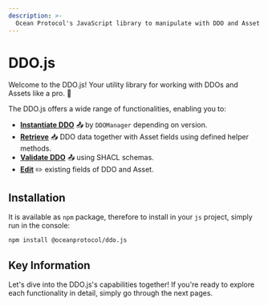 ```yaml
---
description: >-
  Ocean Protocol's JavaScript library to manipulate with DDO and Asset fields and to validate DDO structures depending on version.
---
```


# DDO.js

Welcome to the DDO.js! Your utility library for working with DDOs and Assets like a pro. 🚀

The DDO.js offers a wide range of functionalities, enabling you to:

* [**Instantiate DDO**](instantiate-ddo.md) 📤 by `DDOManager` depending on version.
* [**Retrieve**](retrieve-fields.md) 📥 DDO data together with Asset fields using defined helper methods.
* [**Validate DDO**](validate.md) 📤 using SHACL schemas.
* [**Edit**](edit-fields.md) ✏️ existing fields of DDO and Asset.

## Installation

It is available as `npm` package, therefore to install in your `js` project, simply run in the console:

```bash
npm install @oceanprotocol/ddo.js
```

## Key Information

Let's dive into the DDO.js's capabilities together! If you're ready to explore each functionality in detail, simply go through the next pages.